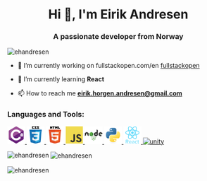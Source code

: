 <h1 align="center">Hi 👋, I'm Eirik Andresen</h1>
<h3 align="center">A passionate developer from Norway</h3>

<p align="left"> <img src="https://komarev.com/ghpvc/?username=ehandresen&label=Profile%20views&color=0e75b6&style=flat" alt="ehandresen" /> </p>

- 🔭 I’m currently working on fullstackopen.com/en [fullstackopen](https://github.com/ehandresen/fullstackopen)

- 🌱 I’m currently learning **React**

- 📫 How to reach me **eirik.horgen.andresen@gmail.com**

<p align="left">
</p>

<h3 align="left">Languages and Tools:</h3>
<p align="left"> <a href="https://www.w3schools.com/cs/" target="_blank" rel="noreferrer"> <img src="https://raw.githubusercontent.com/devicons/devicon/master/icons/csharp/csharp-original.svg" alt="csharp" width="40" height="40"/> </a> <a href="https://www.w3schools.com/css/" target="_blank" rel="noreferrer"> <img src="https://raw.githubusercontent.com/devicons/devicon/master/icons/css3/css3-original-wordmark.svg" alt="css3" width="40" height="40"/> </a> <a href="https://www.w3.org/html/" target="_blank" rel="noreferrer"> <img src="https://raw.githubusercontent.com/devicons/devicon/master/icons/html5/html5-original-wordmark.svg" alt="html5" width="40" height="40"/> </a> <a href="https://developer.mozilla.org/en-US/docs/Web/JavaScript" target="_blank" rel="noreferrer"> <img src="https://raw.githubusercontent.com/devicons/devicon/master/icons/javascript/javascript-original.svg" alt="javascript" width="40" height="40"/> </a> <a href="https://nodejs.org" target="_blank" rel="noreferrer"> <img src="https://raw.githubusercontent.com/devicons/devicon/master/icons/nodejs/nodejs-original-wordmark.svg" alt="nodejs" width="40" height="40"/> </a> <a href="https://www.python.org" target="_blank" rel="noreferrer"> <img src="https://raw.githubusercontent.com/devicons/devicon/master/icons/python/python-original.svg" alt="python" width="40" height="40"/> </a> <a href="https://reactjs.org/" target="_blank" rel="noreferrer"> <img src="https://raw.githubusercontent.com/devicons/devicon/master/icons/react/react-original-wordmark.svg" alt="react" width="40" height="40"/> </a> <a href="https://unity.com/" target="_blank" rel="noreferrer"> <img src="https://www.vectorlogo.zone/logos/unity3d/unity3d-icon.svg" alt="unity" width="40" height="40"/> </a> </p>

<p><img align="left" src="https://github-readme-stats.vercel.app/api/top-langs?username=ehandresen&show_icons=true&locale=en&layout=compact" alt="ehandresen" /></p>

<p>&nbsp;<img align="center" src="https://github-readme-stats.vercel.app/api?username=ehandresen&show_icons=true&locale=en" alt="ehandresen" /></p>

<p><img align="center" src="https://github-readme-streak-stats.herokuapp.com/?user=ehandresen&" alt="ehandresen" /></p>
